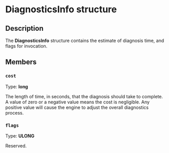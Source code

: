 # DiagnosticsInfo structure

## Description

The **DiagnosticsInfo** structure contains the estimate of diagnosis time, and flags for invocation.

## Members

### `cost`

Type: **long**

The length of time, in seconds, that the diagnosis should take to complete. A value of zero or a negative value means the cost is negligible. Any positive value will cause the engine to adjust the overall diagnostics process.

### `flags`

Type: **ULONG**

Reserved.